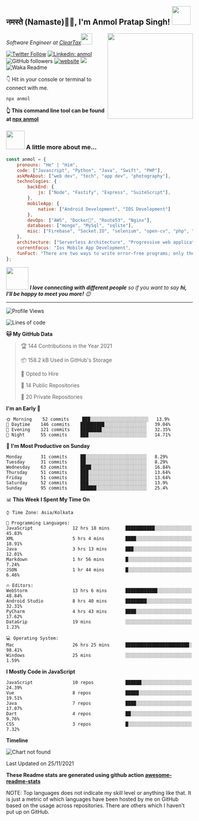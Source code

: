<h2>नमस्ते (Namaste)🙏🏻, I'm Anmol Pratap Singh! <img src="https://media.giphy.com/media/12oufCB0MyZ1Go/giphy.gif" width="50"></h2>
<img align='right' src="https://media.giphy.com/media/M9gbBd9nbDrOTu1Mqx/giphy.gif" width="230">
<p><em>Software Engineer at <a href="http://www.cleartax.in">ClearTax</a><img src="https://media.giphy.com/media/WUlplcMpOCEmTGBtBW/giphy.gif" width="30"> 
</em></p>

[![Twitter Follow](https://img.shields.io/twitter/follow/misteranmol?label=Follow)](https://twitter.com/intent/follow?screen_name=misteranmol)
[![Linkedin: anmol](https://img.shields.io/badge/-anmol-blue?style=flat-square&logo=Linkedin&logoColor=white&link=https://www.linkedin.com/in/anmol-p-singh/)](https://www.linkedin.com/in/anmol-p-singh/)
![GitHub followers](https://img.shields.io/github/followers/anmol098?label=Follow&style=social)
[![website](https://img.shields.io/badge/Website-46a2f1.svg?&style=flat-square&logo=Google-Chrome&logoColor=white&link=https://anmolsingh.me/)](https://anmolsingh.me/)
![](https://visitor-badge.glitch.me/badge?page_id=anmol098.anmol098)
![Waka Readme](https://github.com/anmol098/anmol098/workflows/Waka%20Readme/badge.svg)

👇 Hit in your console or terminal to connect with me.

```bash
npx anmol
```
**👆 This command line tool can be found at [npx anmol](https://github.com/anmol098/npx_card)**

### <img src="https://media.giphy.com/media/VgCDAzcKvsR6OM0uWg/giphy.gif" width="50"> A little more about me...  

```javascript
const anmol = {
    pronouns: "He" | "Him",
    code: ["Javascript", "Python", "Java", "Swift", "PHP"],
    askMeAbout: ["web dev", "tech", "app dev", "photography"],
    technologies: {
        backEnd: {
            js: ["Node", "Fastify", "Express", "SuiteScript"],
        },
        mobileApp: {
            native: ["Android Development", "IOS Development"]
        },
        devOps: ["AWS", "Docker🐳", "Route53", "Nginx"],
        databases: ["mongo", "MySql", "sqlite"],
        misc: ["Firebase", "Socket.IO", "selenium", "open-cv", "php", "SuiteApp"]
    },
    architecture: ["Serverless Architecture", "Progressive web applications", "Single page applications"],
    currentFocus: "Ios Mobile App Development",
    funFact: "There are two ways to write error-free programs; only the third one works"
};
```

<img src="https://media.giphy.com/media/LnQjpWaON8nhr21vNW/giphy.gif" width="60"> <em><b>I love connecting with different people</b> so if you want to say <b>hi, I'll be happy to meet you more!</b> 😊</em>

---
<!--START_SECTION:waka-->
![Profile Views](http://img.shields.io/badge/Profile%20Views-946-blue)

![Lines of code](https://img.shields.io/badge/From%20Hello%20World%20I%27ve%20Written-1.1%20million%20lines%20of%20code-blue)

**🐱 My GitHub Data** 

> 🏆 144 Contributions in the Year 2021
 > 
> 📦 158.2 kB Used in GitHub's Storage 
 > 
> 💼 Opted to Hire
 > 
> 📜 14 Public Repositories 
 > 
> 🔑 20 Private Repositories  
 > 
**I'm an Early 🐤** 

```text
🌞 Morning    52 commits     ███░░░░░░░░░░░░░░░░░░░░░░   13.9% 
🌆 Daytime    146 commits    █████████░░░░░░░░░░░░░░░░   39.04% 
🌃 Evening    121 commits    ████████░░░░░░░░░░░░░░░░░   32.35% 
🌙 Night      55 commits     ███░░░░░░░░░░░░░░░░░░░░░░   14.71%

```
📅 **I'm Most Productive on Sunday** 

```text
Monday       31 commits     ██░░░░░░░░░░░░░░░░░░░░░░░   8.29% 
Tuesday      31 commits     ██░░░░░░░░░░░░░░░░░░░░░░░   8.29% 
Wednesday    63 commits     ████░░░░░░░░░░░░░░░░░░░░░   16.84% 
Thursday     51 commits     ███░░░░░░░░░░░░░░░░░░░░░░   13.64% 
Friday       51 commits     ███░░░░░░░░░░░░░░░░░░░░░░   13.64% 
Saturday     52 commits     ███░░░░░░░░░░░░░░░░░░░░░░   13.9% 
Sunday       95 commits     ██████░░░░░░░░░░░░░░░░░░░   25.4%

```


📊 **This Week I Spent My Time On** 

```text
⌚︎ Time Zone: Asia/Kolkata

💬 Programming Languages: 
JavaScript               12 hrs 18 mins      ███████████░░░░░░░░░░░░░░   45.83% 
XML                      5 hrs 4 mins        ████░░░░░░░░░░░░░░░░░░░░░   18.91% 
Java                     3 hrs 13 mins       ███░░░░░░░░░░░░░░░░░░░░░░   12.01% 
Markdown                 1 hr 56 mins        █░░░░░░░░░░░░░░░░░░░░░░░░   7.24% 
JSON                     1 hr 44 mins        █░░░░░░░░░░░░░░░░░░░░░░░░   6.46%

🔥 Editors: 
WebStorm                 13 hrs 6 mins       ████████████░░░░░░░░░░░░░   48.84% 
Android Studio           8 hrs 40 mins       ████████░░░░░░░░░░░░░░░░░   32.31% 
PyCharm                  4 hrs 43 mins       ████░░░░░░░░░░░░░░░░░░░░░   17.62% 
DataGrip                 19 mins             ░░░░░░░░░░░░░░░░░░░░░░░░░   1.23%

💻 Operating System: 
Mac                      26 hrs 25 mins      ████████████████████████░   98.41% 
Windows                  25 mins             ░░░░░░░░░░░░░░░░░░░░░░░░░   1.59%

```

**I Mostly Code in JavaScript** 

```text
JavaScript               10 repos            ██████░░░░░░░░░░░░░░░░░░░   24.39% 
Vue                      8 repos             █████░░░░░░░░░░░░░░░░░░░░   19.51% 
Java                     7 repos             ████░░░░░░░░░░░░░░░░░░░░░   17.07% 
Dart                     4 repos             ██░░░░░░░░░░░░░░░░░░░░░░░   9.76% 
CSS                      3 repos             █░░░░░░░░░░░░░░░░░░░░░░░░   7.32%

```


**Timeline**

![Chart not found](https://raw.githubusercontent.com/anmol098/anmol098/master/charts/bar_graph.png) 


 Last Updated on 25/11/2021
<!--END_SECTION:waka-->

**These Readme stats are generated using github action [awesome-readme-stats](https://github.com/anmol098/waka-readme-stats)**

NOTE: Top languages does not indicate my skill level or anything like that. It is just a metric of which languages have been hosted by me on GitHub based on the usage across repositories. There are others which I haven't put up on GitHub.
